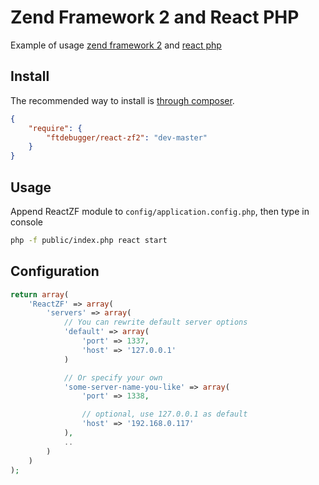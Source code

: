 # Zend Framework 2 and React PHP

Example of usage [zend framework 2](https://github.com/zendframework/zf2) and [react php](https://github.com/reactphp/react)

## Install

The recommended way to install is [through composer](http://getcomposer.org).

```JSON
{
    "require": {
        "ftdebugger/react-zf2": "dev-master"
    }
}
```

## Usage

Append ReactZF module to `config/application.config.php`, then type in console

```BASH
php -f public/index.php react start
```

## Configuration

```PHP
return array(
    'ReactZF' => array(
        'servers' => array(
            // You can rewrite default server options
            'default' => array(
                'port' => 1337,
                'host' => '127.0.0.1'
            )

            // Or specify your own
            'some-server-name-you-like' => array(
                'port' => 1338,

                // optional, use 127.0.0.1 as default
                'host' => '192.168.0.117'
            ),
            ..
        )
    )
);
```